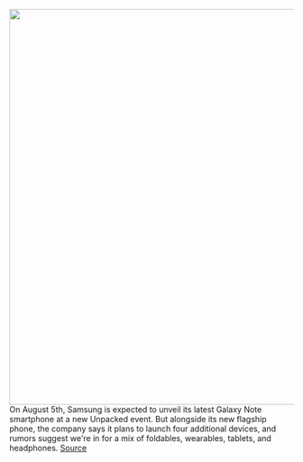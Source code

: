 <img src='https://cdn.vox-cdn.com/thumbor/iF2QjYGm0AtcUI4uyL6JHl0id10=/0x0:951x537/1200x800/filters:focal(400x193:552x345)/cdn.vox-cdn.com/uploads/chorus_image/image/67154183/Screen_Shot_2020_07_27_at_1.22.53_PM.0.png' width='700px' /><br/>
On August 5th, Samsung is expected to unveil its latest Galaxy Note smartphone at a new Unpacked event. But alongside its new flagship phone, the company says it plans to launch four additional devices, and rumors suggest we're in for a mix of foldables, wearables, tablets, and headphones.
<a href='https://www.theverge.com/2020/8/4/21344812/samsung-galaxy-note-20-event-news-announcements-rumors-leaks'> Source <a/>